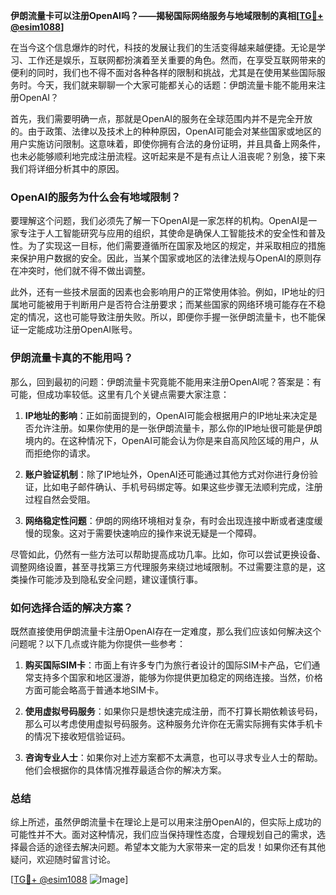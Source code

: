 **伊朗流量卡可以注册OpenAI吗？——揭秘国际网络服务与地域限制的真相[[TG💪+ @esim1088](https://t.me/s/esim1088)]**

在当今这个信息爆炸的时代，科技的发展让我们的生活变得越来越便捷。无论是学习、工作还是娱乐，互联网都扮演着至关重要的角色。然而，在享受互联网带来的便利的同时，我们也不得不面对各种各样的限制和挑战，尤其是在使用某些国际服务时。今天，我们就来聊聊一个大家可能都关心的话题：伊朗流量卡能不能用来注册OpenAI？

首先，我们需要明确一点，那就是OpenAI的服务在全球范围内并不是完全开放的。由于政策、法律以及技术上的种种原因，OpenAI可能会对某些国家或地区的用户实施访问限制。这意味着，即使你拥有合法的身份证明，并且具备上网条件，也未必能够顺利地完成注册流程。这听起来是不是有点让人沮丧呢？别急，接下来我们将详细分析其中的原因。

### OpenAI的服务为什么会有地域限制？

要理解这个问题，我们必须先了解一下OpenAI是一家怎样的机构。OpenAI是一家专注于人工智能研究与应用的组织，其使命是确保人工智能技术的安全性和普及性。为了实现这一目标，他们需要遵循所在国家及地区的规定，并采取相应的措施来保护用户数据的安全。因此，当某个国家或地区的法律法规与OpenAI的原则存在冲突时，他们就不得不做出调整。

此外，还有一些技术层面的因素也会影响用户的正常使用体验。例如，IP地址的归属地可能被用于判断用户是否符合注册要求；而某些国家的网络环境可能存在不稳定的情况，这也可能导致注册失败。所以，即便你手握一张伊朗流量卡，也不能保证一定能成功注册OpenAI账号。

### 伊朗流量卡真的不能用吗？

那么，回到最初的问题：伊朗流量卡究竟能不能用来注册OpenAI呢？答案是：有可能，但成功率较低。这里有几个关键点需要大家注意：

1. **IP地址的影响**：正如前面提到的，OpenAI可能会根据用户的IP地址来决定是否允许注册。如果你使用的是一张伊朗流量卡，那么你的IP地址很可能是伊朗境内的。在这种情况下，OpenAI可能会认为你是来自高风险区域的用户，从而拒绝你的请求。

2. **账户验证机制**：除了IP地址外，OpenAI还可能通过其他方式对你进行身份验证，比如电子邮件确认、手机号码绑定等。如果这些步骤无法顺利完成，注册过程自然会受阻。

3. **网络稳定性问题**：伊朗的网络环境相对复杂，有时会出现连接中断或者速度缓慢的现象。这对于需要快速响应的操作来说无疑是一个障碍。

尽管如此，仍然有一些方法可以帮助提高成功几率。比如，你可以尝试更换设备、调整网络设置，甚至寻找第三方代理服务来绕过地域限制。不过需要注意的是，这类操作可能涉及到隐私安全问题，建议谨慎行事。

### 如何选择合适的解决方案？

既然直接使用伊朗流量卡注册OpenAI存在一定难度，那么我们应该如何解决这个问题呢？以下几点或许能为你提供一些参考：

1. **购买国际SIM卡**：市面上有许多专门为旅行者设计的国际SIM卡产品，它们通常支持多个国家和地区漫游，能够为你提供更加稳定的网络连接。当然，价格方面可能会略高于普通本地SIM卡。

2. **使用虚拟号码服务**：如果你只是想快速完成注册，而不打算长期依赖该号码，那么可以考虑使用虚拟号码服务。这种服务允许你在无需实际拥有实体手机卡的情况下接收短信验证码。

3. **咨询专业人士**：如果你对上述方案都不太满意，也可以寻求专业人士的帮助。他们会根据你的具体情况推荐最适合你的解决方案。

### 总结

综上所述，虽然伊朗流量卡在理论上是可以用来注册OpenAI的，但实际上成功的可能性并不大。面对这种情况，我们应当保持理性态度，合理规划自己的需求，选择最合适的途径去解决问题。希望本文能为大家带来一定的启发！如果你还有其他疑问，欢迎随时留言讨论。

[[TG💪+ @esim1088](https://t.me/s/esim1088) ![Image](https://i.postimg.cc/4NQfJmqS/Snipaste-2025-05-13-00-14-12.png)]